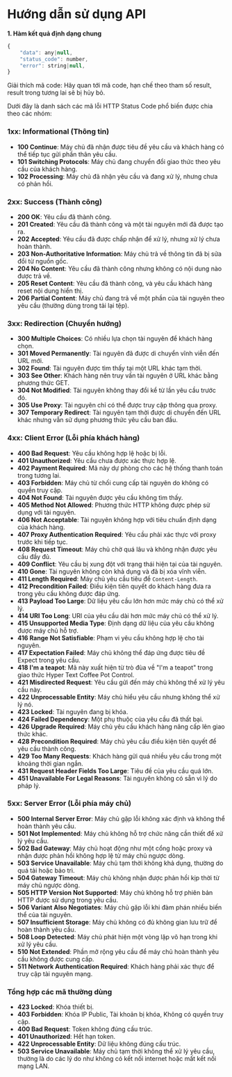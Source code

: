 # Hướng dẫn sử dụng API

**1. Hàm kết quả định dạng chung**
```javascript
{
    "data": any|null,
    "status_code": number,
    "error": string|null,
}
```
Giải thích mã code: Hãy quan tới mã code, hạn chế theo tham số result, result trong tương lai sẽ bị hủy bỏ. 

Dưới đây là danh sách các mã lỗi HTTP Status Code phổ biến được chia theo các nhóm:

### 1xx: Informational (Thông tin)
- **100 Continue**: Máy chủ đã nhận được tiêu đề yêu cầu và khách hàng có thể tiếp tục gửi phần thân yêu cầu.
- **101 Switching Protocols**: Máy chủ đang chuyển đổi giao thức theo yêu cầu của khách hàng.
- **102 Processing**: Máy chủ đã nhận yêu cầu và đang xử lý, nhưng chưa có phản hồi.

### 2xx: Success (Thành công)
- **200 OK**: Yêu cầu đã thành công.
- **201 Created**: Yêu cầu đã thành công và một tài nguyên mới đã được tạo ra.
- **202 Accepted**: Yêu cầu đã được chấp nhận để xử lý, nhưng xử lý chưa hoàn thành.
- **203 Non-Authoritative Information**: Máy chủ trả về thông tin đã bị sửa đổi từ nguồn gốc.
- **204 No Content**: Yêu cầu đã thành công nhưng không có nội dung nào được trả về.
- **205 Reset Content**: Yêu cầu đã thành công, và yêu cầu khách hàng reset nội dung hiển thị.
- **206 Partial Content**: Máy chủ đang trả về một phần của tài nguyên theo yêu cầu (thường dùng trong tải lại tệp).

### 3xx: Redirection (Chuyển hướng)
- **300 Multiple Choices**: Có nhiều lựa chọn tài nguyên để khách hàng chọn.
- **301 Moved Permanently**: Tài nguyên đã được di chuyển vĩnh viễn đến URL mới.
- **302 Found**: Tài nguyên được tìm thấy tại một URL khác tạm thời.
- **303 See Other**: Khách hàng nên truy vấn tài nguyên ở URL khác bằng phương thức GET.
- **304 Not Modified**: Tài nguyên không thay đổi kể từ lần yêu cầu trước đó.
- **305 Use Proxy**: Tài nguyên chỉ có thể được truy cập thông qua proxy.
- **307 Temporary Redirect**: Tài nguyên tạm thời được di chuyển đến URL khác nhưng vẫn sử dụng phương thức yêu cầu ban đầu.

### 4xx: Client Error (Lỗi phía khách hàng)
- **400 Bad Request**: Yêu cầu không hợp lệ hoặc bị lỗi.
- **401 Unauthorized**: Yêu cầu chưa được xác thực hợp lệ.
- **402 Payment Required**: Mã này dự phòng cho các hệ thống thanh toán trong tương lai.
- **403 Forbidden**: Máy chủ từ chối cung cấp tài nguyên do không có quyền truy cập.
- **404 Not Found**: Tài nguyên được yêu cầu không tìm thấy.
- **405 Method Not Allowed**: Phương thức HTTP không được phép sử dụng với tài nguyên.
- **406 Not Acceptable**: Tài nguyên không hợp với tiêu chuẩn định dạng của khách hàng.
- **407 Proxy Authentication Required**: Yêu cầu phải xác thực với proxy trước khi tiếp tục.
- **408 Request Timeout**: Máy chủ chờ quá lâu và không nhận được yêu cầu đầy đủ.
- **409 Conflict**: Yêu cầu bị xung đột với trạng thái hiện tại của tài nguyên.
- **410 Gone**: Tài nguyên không còn khả dụng và đã bị xóa vĩnh viễn.
- **411 Length Required**: Máy chủ yêu cầu tiêu đề `Content-Length`.
- **412 Precondition Failed**: Điều kiện tiên quyết do khách hàng đưa ra trong yêu cầu không được đáp ứng.
- **413 Payload Too Large**: Dữ liệu yêu cầu lớn hơn mức máy chủ có thể xử lý.
- **414 URI Too Long**: URI của yêu cầu dài hơn mức máy chủ có thể xử lý.
- **415 Unsupported Media Type**: Định dạng dữ liệu của yêu cầu không được máy chủ hỗ trợ.
- **416 Range Not Satisfiable**: Phạm vi yêu cầu không hợp lệ cho tài nguyên.
- **417 Expectation Failed**: Máy chủ không thể đáp ứng được tiêu đề Expect trong yêu cầu.
- **418 I'm a teapot**: Mã này xuất hiện từ trò đùa về "I'm a teapot" trong giao thức Hyper Text Coffee Pot Control.
- **421 Misdirected Request**: Yêu cầu gửi đến máy chủ không thể xử lý yêu cầu này.
- **422 Unprocessable Entity**: Máy chủ hiểu yêu cầu nhưng không thể xử lý nó.
- **423 Locked**: Tài nguyên đang bị khóa.
- **424 Failed Dependency**: Một phụ thuộc của yêu cầu đã thất bại.
- **426 Upgrade Required**: Máy chủ yêu cầu khách hàng nâng cấp lên giao thức khác.
- **428 Precondition Required**: Máy chủ yêu cầu điều kiện tiên quyết để yêu cầu thành công.
- **429 Too Many Requests**: Khách hàng gửi quá nhiều yêu cầu trong một khoảng thời gian ngắn.
- **431 Request Header Fields Too Large**: Tiêu đề của yêu cầu quá lớn.
- **451 Unavailable For Legal Reasons**: Tài nguyên không có sẵn vì lý do pháp lý.

### 5xx: Server Error (Lỗi phía máy chủ)
- **500 Internal Server Error**: Máy chủ gặp lỗi không xác định và không thể hoàn thành yêu cầu.
- **501 Not Implemented**: Máy chủ không hỗ trợ chức năng cần thiết để xử lý yêu cầu.
- **502 Bad Gateway**: Máy chủ hoạt động như một cổng hoặc proxy và nhận được phản hồi không hợp lệ từ máy chủ ngược dòng.
- **503 Service Unavailable**: Máy chủ tạm thời không khả dụng, thường do quá tải hoặc bảo trì.
- **504 Gateway Timeout**: Máy chủ không nhận được phản hồi kịp thời từ máy chủ ngược dòng.
- **505 HTTP Version Not Supported**: Máy chủ không hỗ trợ phiên bản HTTP được sử dụng trong yêu cầu.
- **506 Variant Also Negotiates**: Máy chủ gặp lỗi khi đàm phán nhiều biến thể của tài nguyên.
- **507 Insufficient Storage**: Máy chủ không có đủ không gian lưu trữ để hoàn thành yêu cầu.
- **508 Loop Detected**: Máy chủ phát hiện một vòng lặp vô hạn trong khi xử lý yêu cầu.
- **510 Not Extended**: Phần mở rộng yêu cầu để máy chủ hoàn thành yêu cầu không được cung cấp.
- **511 Network Authentication Required**: Khách hàng phải xác thực để truy cập tài nguyên mạng.
### Tổng hợp các mã thường dùng
- **423 Locked**: Khóa thiết bị.
- **403 Forbidden**: Khóa IP Public, Tài khoản bị khóa, Không có quyền truy cập.
- **400 Bad Request**: Token không đúng cấu trúc.
- **401 Unauthorized**: Hết hạn token.
- **422 Unprocessable Entity**: Dữ liệu không đúng cấu trúc.
- **503 Service Unavailable**: Máy chủ tạm thời không thể xử lý yêu cầu, thường là do các lý do như không có kết nối internet hoặc mất kết nối mạng LAN.
